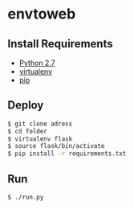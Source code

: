 # envtoweb



## Install Requirements

- [Python 2.7](https://www.python.org/)
- [virtualenv](https://virtualenv.pypa.io/)
- [pip](https://pip.pypa.io/)

## Deploy


```sh
$ git clone adress
$ cd folder
$ virtualenv flask
$ source flask/bin/activate
$ pip install -r requirements.txt
```

## Run

```sh
$ ./run.py
```



